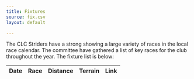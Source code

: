 ```yaml
---
title: Fixtures
source: fix.csv
layout: default

---
```


<p>The CLC Striders have a strong showing a large variety of races in the local race calendar. 
   The committee have gathered a list of key races for the club throughout the year. 
   The fixture list is below:</p>

<table id="site_data_fixtures">
    <thead>
        <tr>
          <th data-field="Date">Date</th>
          <th data-field="Race">Race</th>
          <th data-field="Distance">Distance</th>
          <th data-field="Terrain">Terrain</th>
		  <th data-field="Link">Link</th>
        </tr>
    </thead>
</table>
